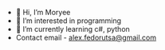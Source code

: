 - 👋 Hi, I’m Moryee
- 👀 I’m interested in programming
- 🌱 I’m currently learning c#, python
- Contact email - alex.fedorutsa@gmail.com

